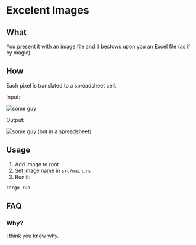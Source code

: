 # Excelent Images

## What

You present it with an image file and it bestows upon you an Excel file (as if by magic).

## How

Each pixel is translated to a spreadsheet cell.

Input:

![some guy](https://github.com/user-attachments/assets/536bdae9-07f0-470b-a2e7-b11f01bc35b5)


Output:

![some guy (but in a spreadsheet)](https://github.com/user-attachments/assets/0e123f2c-243c-4f66-9f09-8ce4da58d6f9)


## Usage

1. Add image to root
2. Set image name in `src/main.rs`
3. Run it:

```bash
cargo run
```

## FAQ

### Why?

I think you know why.
